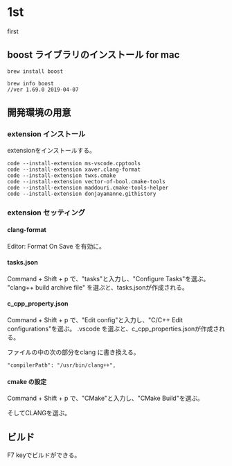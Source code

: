 # 1st
first

## boost ライブラリのインストール for mac

````
brew install boost

brew info boost
//ver 1.69.0 2019-04-07
````

## 開発環境の用意

### extension インストール
extensionをインストールする。

````
code --install-extension ms-vscode.cpptools
code --install-extension xaver.clang-format
code --install-extension twxs.cmake
code --install-extension vector-of-bool.cmake-tools
code --install-extension maddouri.cmake-tools-helper
code --install-extension donjayamanne.githistory
````


### extension セッティング

#### clang-format
Editor: Format On Save を有効に。

#### tasks.json

Command + Shift + p で、"tasks"と入力し、"Configure Tasks"を選ぶ。
"clang++ build archive file" を選ぶと、tasks.jsonが作成される。


#### c_cpp_property.json

Command + Shift + p で、"Edit config"と入力し、"C/C++ Edit configurations"を選ぶ。
.vscode を選ぶと、c_cpp_properties.jsonが作成される。

ファイルの中の次の部分をclang に書き換える。

    "compilerPath": "/usr/bin/clang++",

#### cmake の設定

Command + Shift + p で、"CMake"と入力し、"CMake Build"を選ぶ。

そしてCLANGを選ぶ。

## ビルド

F7 keyでビルドができる。


